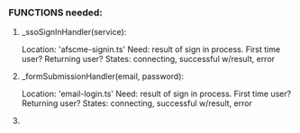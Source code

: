 ### FUNCTIONS needed:

1. _ssoSignInHandler(service): 

    Location: 'afscme-signin.ts'
    Need: result of sign in process. First time user? Returning user? States: connecting, successful w/result, error 

2. _formSubmissionHandler(email, password):

    Location: 'email-login.ts'
    Need: result of sign in process. First time user? Returning user? States: connecting, successful w/result, error 

3. 

